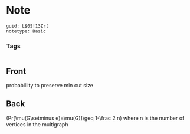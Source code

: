 # Note
```
guid: L$0S!13Zr(
notetype: Basic
```

### Tags
```
```

## Front
probabillity to preserve min cut size

## Back
\(Pr[\mu(G\setminus e)=\mu(G)]\geq 1-\frac 2 n\) where n is the number of vertices in the multigraph
